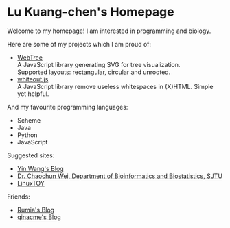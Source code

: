 # Lu Kuang-chen's Homepage

Welcome to my homepage! I am interested in programming and biology.

Here are some of my projects which I am proud of:

* <a href="https://github.com/KelvinLu1024/WebTree">WebTree</a>  
  A JavaScript library generating SVG for tree visualization.  
  Supported layouts: rectangular, circular and unrooted.
* <a href="https://github.com/KelvinLu1024/whiteout.js"> whiteout.js</a>  
  A JavaScript library remove useless whitespaces in (X)HTML. Simple yet helpful.

And my favourite programming languages:

* Scheme
* Java
* Python
* JavaScript

Suggested sites:

* <a href="http://www.yinwang.org/">Yin Wang's Blog</a>
* <a href="http://cgm.sjtu.edu.cn/index/index.php">Dr. Chaochun Wei, Department of Bioinformatics and Biostatistics, SJTU</a>
* <a href="https://linuxtoy.org/">LinuxTOY</a>

Friends:

* <a href="http://dcclogin.github.io/">Rumia's Blog</a>
* <a href="http://qinacme.com/">qinacme's Blog</a>

